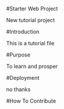 #Starter Web Project

New tutorial project

#Introduction

This is a tutorial file

#Purpose

To learn and prosper

#Deployment

no thanks

#How To Contribute
